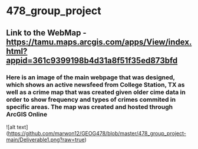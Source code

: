 # 478_group_project
## Link to the WebMap - https://tamu.maps.arcgis.com/apps/View/index.html?appid=361c9399198b4d31a8f51f35ed873bfd
### Here is an image of the main webpage that was designed, which shows an active newsfeed from College Station, TX as well as a crime map that was created given older cime data in order to show frequency and types of crimes commited in specific areas. The map was created and hosted through ArcGIS Online
![alt text] (https://github.com/marwon12/GEOG478/blob/master/478_group_project-main/Deliverable1.png?raw=true)
